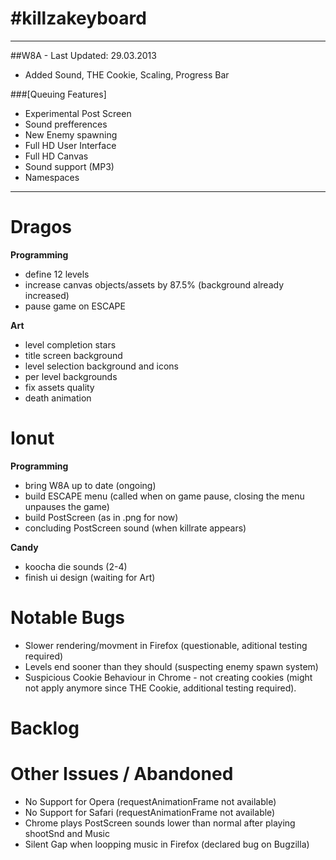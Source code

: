 #killzakeyboard
==============
___

##W8A - Last Updated: 29.03.2013
- Added Sound, THE Cookie, Scaling, Progress Bar

###[Queuing Features]
- Experimental Post Screen
- Sound prefferences
- New Enemy spawning
- Full HD User Interface
- Full HD Canvas
- Sound support (MP3)
- Namespaces

___

Dragos
======

**Programming**
- define 12 levels
- increase canvas objects/assets by 87.5% (background already increased)
- pause game on ESCAPE

**Art**
- level completion stars
- title screen background
- level selection background and icons
- per level backgrounds
- fix assets quality
- death animation

Ionut
=====

**Programming**
- bring W8A up to date (ongoing)
- build ESCAPE menu (called when on game pause, closing the menu unpauses the game)
- build PostScreen (as in .png for now)
- concluding PostScreen sound (when killrate appears)

**Candy**
- koocha die sounds (2-4)
- finish ui design (waiting for Art)

Notable Bugs
====
- Slower rendering/movment in Firefox (questionable, aditional testing required)
- Levels end sooner than they should (suspecting enemy spawn system)
- Suspicious Cookie Behaviour in Chrome - not creating cookies (might not apply anymore since THE Cookie, additional testing required).

Backlog
=====

Other Issues / Abandoned
=====
- No Support for Opera (requestAnimationFrame not available)
- No Support for Safari (requestAnimationFrame not available)
- Chrome plays PostScreen sounds lower than normal after playing shootSnd and Music
- Silent Gap when loopping music in Firefox (declared bug on Bugzilla)
